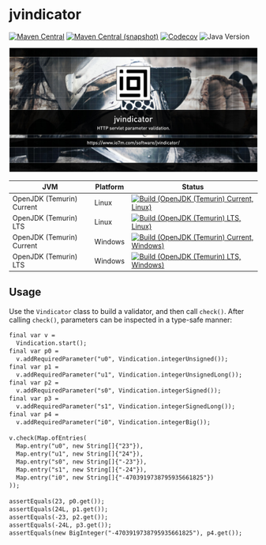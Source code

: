 jvindicator
===

[![Maven Central](https://img.shields.io/maven-central/v/com.io7m.jvindicator/com.io7m.jvindicator.svg?style=flat-square)](http://search.maven.org/#search%7Cga%7C1%7Cg%3A%22com.io7m.jvindicator%22)
[![Maven Central (snapshot)](https://img.shields.io/nexus/s/com.io7m.jvindicator/com.io7m.jvindicator?server=https%3A%2F%2Fs01.oss.sonatype.org&style=flat-square)](https://s01.oss.sonatype.org/content/repositories/snapshots/com/io7m/jvindicator/)
[![Codecov](https://img.shields.io/codecov/c/github/io7m-com/jvindicator.svg?style=flat-square)](https://codecov.io/gh/io7m-com/jvindicator)
![Java Version](https://img.shields.io/badge/21-java?label=java&color=007fff)

![com.io7m.jvindicator](./src/site/resources/jvindicator.jpg?raw=true)

| JVM | Platform | Status |
|-----|----------|--------|
| OpenJDK (Temurin) Current | Linux | [![Build (OpenJDK (Temurin) Current, Linux)](https://img.shields.io/github/actions/workflow/status/io7m-com/jvindicator/main.linux.temurin.current.yml)](https://www.github.com/io7m-com/jvindicator/actions?query=workflow%3Amain.linux.temurin.current)|
| OpenJDK (Temurin) LTS | Linux | [![Build (OpenJDK (Temurin) LTS, Linux)](https://img.shields.io/github/actions/workflow/status/io7m-com/jvindicator/main.linux.temurin.lts.yml)](https://www.github.com/io7m-com/jvindicator/actions?query=workflow%3Amain.linux.temurin.lts)|
| OpenJDK (Temurin) Current | Windows | [![Build (OpenJDK (Temurin) Current, Windows)](https://img.shields.io/github/actions/workflow/status/io7m-com/jvindicator/main.windows.temurin.current.yml)](https://www.github.com/io7m-com/jvindicator/actions?query=workflow%3Amain.windows.temurin.current)|
| OpenJDK (Temurin) LTS | Windows | [![Build (OpenJDK (Temurin) LTS, Windows)](https://img.shields.io/github/actions/workflow/status/io7m-com/jvindicator/main.windows.temurin.lts.yml)](https://www.github.com/io7m-com/jvindicator/actions?query=workflow%3Amain.windows.temurin.lts)|


## Usage

Use the `Vindicator` class to build a validator, and then call `check()`. After
calling `check()`, parameters can be inspected in a type-safe manner:

```
final var v =
  Vindication.start();
final var p0 =
  v.addRequiredParameter("u0", Vindication.integerUnsigned());
final var p1 =
  v.addRequiredParameter("u1", Vindication.integerUnsignedLong());
final var p2 =
  v.addRequiredParameter("s0", Vindication.integerSigned());
final var p3 =
  v.addRequiredParameter("s1", Vindication.integerSignedLong());
final var p4 =
  v.addRequiredParameter("i0", Vindication.integerBig());

v.check(Map.ofEntries(
  Map.entry("u0", new String[]{"23"}),
  Map.entry("u1", new String[]{"24"}),
  Map.entry("s0", new String[]{"-23"}),
  Map.entry("s1", new String[]{"-24"}),
  Map.entry("i0", new String[]{"-4703919738795935661825"})
));

assertEquals(23, p0.get());
assertEquals(24L, p1.get());
assertEquals(-23, p2.get());
assertEquals(-24L, p3.get());
assertEquals(new BigInteger("-4703919738795935661825"), p4.get());
```

